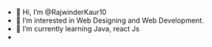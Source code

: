 - 👋 Hi, I’m @RajwinderKaur10
- 👀 I’m interested in Web Designing and Web Development.
- 🌱 I’m currently learning Java, react Js
- <!---💞️ I’m looking to collaborate on ...
- 📫 How to reach me ...
--->
<!---
RajwinderKaur10/RajwinderKaur10 is a ✨ special ✨ repository because its `README.md` (this file) appears on your GitHub profile.
You can click the Preview link to take a look at your changes.
--->
